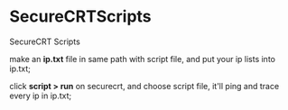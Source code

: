 # SecureCRTScripts
SecureCRT Scripts

make an **ip.txt** file in same path with script file, and put your ip lists into ip.txt;

click **script > run** on securecrt, and choose script file, it'll ping and trace every ip in ip.txt;
